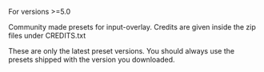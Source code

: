 For versions >=5.0

Community made presets for input-overlay.
Credits are given inside the zip files under CREDITS.txt

These are only the latest preset versions.
You should always use the presets shipped with the version you downloaded.
